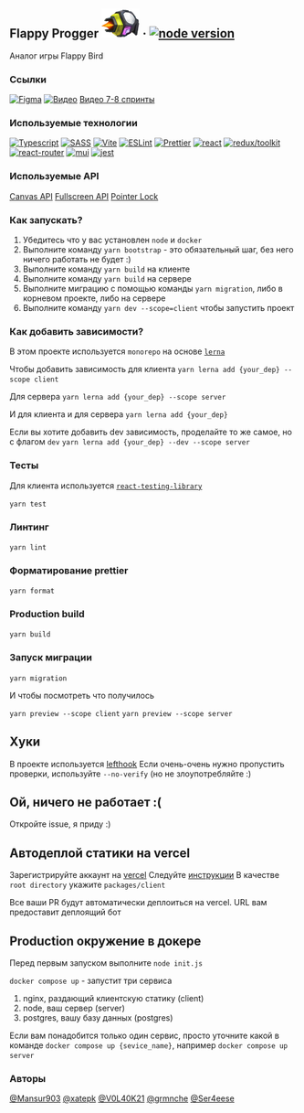 ## Flappy Progger <img alt='player image' src='packages/client/src/assets/game/bird/b0.png'/> &middot; [![node version][nodejs-logo]][nodejs]

Аналог игры Flappy Bird

### Ссылки
[![Figma][figma-logo]][figma]
[![Видео][video_logo]][video]
[Видео 7-8 спринты](https://www.loom.com/share/b998437feb2d472aa9d821381984dab2)
### Используемые технологии
[![Typescript][ts_logo]][ts]
[![SASS][sass-logo]][sass]
[![Vite][vite-logo]][vite]
[![ESLint][eslint-logo]][eslint]
[![Prettier][prettier-logo]][prettier]
[![react][react_logo]][react]
[![redux/toolkit][redux_logo]][redux]
[![react-router][react-router_logo]][react-router]
[![mui][mui_logo]][mui]
[![jest][jest_logo]][jest]

### Используемые API
[Canvas API](https://developer.mozilla.org/en-US/docs/Web/API/Canvas_API)
[Fullscreen API](https://developer.mozilla.org/en-US/docs/Web/API/Fullscreen_API)
[Pointer Lock](https://developer.mozilla.org/en-US/docs/Web/API/Pointer_Lock_API)


### Как запускать?

1. Убедитесь что у вас установлен `node` и `docker`
2. Выполните команду `yarn bootstrap` - это обязательный шаг, без него ничего работать не будет :)
3. Выполните команду `yarn build` на клиенте
4. Выполните команду `yarn build` на сервере
5. Выполните миграцию с помощью команды `yarn migration`, либо в корневом проекте, либо на сервере
6. Выполните команду `yarn dev --scope=client` чтобы запустить проект

### Как добавить зависимости?
В этом проекте используется `monorepo` на основе [`lerna`](https://github.com/lerna/lerna)

Чтобы добавить зависимость для клиента 
```yarn lerna add {your_dep} --scope client```

Для сервера
```yarn lerna add {your_dep} --scope server```

И для клиента и для сервера
```yarn lerna add {your_dep}```


Если вы хотите добавить dev зависимость, проделайте то же самое, но с флагом `dev`
```yarn lerna add {your_dep} --dev --scope server```


### Тесты

Для клиента используется [`react-testing-library`](https://testing-library.com/docs/react-testing-library/intro/)

```yarn test```

### Линтинг

```yarn lint```

### Форматирование prettier

```yarn format```

### Production build

```yarn build```

### Запуск миграции
```yarn migration```

И чтобы посмотреть что получилось


`yarn preview --scope client`
`yarn preview --scope server`

## Хуки
В проекте используется [lefthook](https://github.com/evilmartians/lefthook)
Если очень-очень нужно пропустить проверки, используйте `--no-verify` (но не злоупотребляйте :)

## Ой, ничего не работает :(

Откройте issue, я приду :)

## Автодеплой статики на vercel
Зарегистрируйте аккаунт на [vercel](https://vercel.com/)
Следуйте [инструкции](https://vitejs.dev/guide/static-deploy.html#vercel-for-git)
В качестве `root directory` укажите `packages/client`

Все ваши PR будут автоматически деплоиться на vercel. URL вам предоставит деплоящий бот

## Production окружение в докере
Перед первым запуском выполните `node init.js`


`docker compose up` - запустит три сервиса
1. nginx, раздающий клиентскую статику (client)
2. node, ваш сервер (server)
3. postgres, вашу базу данных (postgres)

Если вам понадобится только один сервис, просто уточните какой в команде
`docker compose up {sevice_name}`, например `docker compose up server`


### Авторы
[@Mansur903](https://github.com/Mansur903)
[@xatepk](https://github.com/xatepk)
[@V0L40K21](https://github.com/V0L40K21)
[@grmnche](https://github.com/grmnche)
[@Ser4eese](https://github.com/Ser4eese)

[figma]: https://www.figma.com/file/CR1HhQykOHp11nVHLWqOJc/Flappy-progger
[figma-logo]: https://img.shields.io/badge/figma-%23F24E1E.svg?style=for-the-badge&logo=figma&logoColor=black
[video]: https://www.loom.com/share/72d54a2364fd4af48d536367ffe5825d?sid=c82ce063-db9b-43be-89f1-e5608ea5f45f
[video_logo]: https://img.shields.io/badge/Loom-625DF5?logo=loom&logoColor=fff&style=for-the-badge
[ts_logo]: https://shields.io/badge/TypeScript-3178C6?logo=TypeScript&logoColor=FFF&style=flat-square
[ts]: https://www.typescriptlang.org/
[redux_logo]: https://img.shields.io/badge/Redux-593D88?style=for-the-badge&logo=redux&logoColor=white
[redux]: https://redux-toolkit.js.org/
[react_logo]: https://shields.io/badge/react-black?logo=react&style=for-the-badge
[react]: https://react.dev/
[react-router_logo]: https://img.shields.io/badge/React_Router-CA4245?style=for-the-badge&logo=react-router&logoColor=white
[react-router]: https://reactrouter.com/en/main
[jest_logo]: https://img.shields.io/badge/Jest-323330?style=for-the-badge&logo=Jest&logoColor=white
[jest]: https://jestjs.io/ru/
[mui]: https://mui.com/
[mui_logo]: https://img.shields.io/badge/Material--UI-0081CB?style=for-the-badge&logo=material-ui&logoColor=white
[sass]: https://sass-lang.com
[sass-logo]: https://img.shields.io/badge/SASS-hotpink.svg?style=for-the-badge&logo=SASS&logoColor=white
[vite]: https://vitejs.dev/
[vite-logo]: https://img.shields.io/badge/Vite-23272f?style=for-the-badge&logo=vite
[nodejs]: https://nodejs.org/en
[nodejs-logo]: https://badgen.net/npm/v/node/18.16.0
[prettier]: https://prettier.io
[prettier-logo]: https://img.shields.io/badge/prettier-1A2C34?style=for-the-badge&logo=prettier&logoColor=F7BA3E
[eslint]: https://eslint.org
[eslint-logo]: https://img.shields.io/badge/eslint-3A33D1?style=for-the-badge&logo=eslint&logoColor=white

